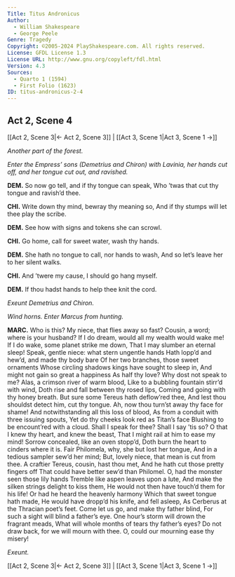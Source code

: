 ```yaml
---
Title: Titus Andronicus
Author: 
  - William Shakespeare
  - George Peele
Genre: Tragedy
Copyright: ©2005-2024 PlayShakespeare.com. All rights reserved.
License: GFDL License 1.3
License URL: http://www.gnu.org/copyleft/fdl.html
Version: 4.3
Sources:
  - Quarto 1 (1594)
  - First Folio (1623)
ID: titus-andronicus-2-4
---
```


## Act 2, Scene 4
[[Act 2, Scene 3|← Act 2, Scene 3]] | [[Act 3, Scene 1|Act 3, Scene 1 →]]

*Another part of the forest.*

*Enter the Empress’ sons (Demetrius and Chiron) with Lavinia, her hands cut off, and her tongue cut out, and ravished.*

**DEM.**
So now go tell, and if thy tongue can speak,
Who ’twas that cut thy tongue and ravish’d thee.

**CHI.**
Write down thy mind, bewray thy meaning so,
And if thy stumps will let thee play the scribe.

**DEM.**
See how with signs and tokens she can scrowl.

**CHI.**
Go home, call for sweet water, wash thy hands.

**DEM.**
She hath no tongue to call, nor hands to wash,
And so let’s leave her to her silent walks.

**CHI.**
And ’twere my cause, I should go hang myself.

**DEM.**
If thou hadst hands to help thee knit the cord.

*Exeunt Demetrius and Chiron.*

*Wind horns. Enter Marcus from hunting.*

**MARC.**
Who is this? My niece, that flies away so fast?
Cousin, a word; where is your husband?
If I do dream, would all my wealth would wake me!
If I do wake, some planet strike me down,
That I may slumber an eternal sleep!
Speak, gentle niece: what stern ungentle hands
Hath lopp’d and hew’d, and made thy body bare
Of her two branches, those sweet ornaments
Whose circling shadows kings have sought to sleep in,
And might not gain so great a happiness
As half thy love? Why dost not speak to me?
Alas, a crimson river of warm blood,
Like to a bubbling fountain stirr’d with wind,
Doth rise and fall between thy rosed lips,
Coming and going with thy honey breath.
But sure some Tereus hath deflow’red thee,
And lest thou shouldst detect him, cut thy tongue.
Ah, now thou turn’st away thy face for shame!
And notwithstanding all this loss of blood,
As from a conduit with three issuing spouts,
Yet do thy cheeks look red as Titan’s face
Blushing to be encount’red with a cloud.
Shall I speak for thee? Shall I say ’tis so?
O that I knew thy heart, and knew the beast,
That I might rail at him to ease my mind!
Sorrow concealed, like an oven stopp’d,
Doth burn the heart to cinders where it is.
Fair Philomela, why, she but lost her tongue,
And in a tedious sampler sew’d her mind;
But, lovely niece, that mean is cut from thee.
A craftier Tereus, cousin, hast thou met,
And he hath cut those pretty fingers off
That could have better sew’d than Philomel.
O, had the monster seen those lily hands
Tremble like aspen leaves upon a lute,
And make the silken strings delight to kiss them,
He would not then have touch’d them for his life!
Or had he heard the heavenly harmony
Which that sweet tongue hath made,
He would have dropp’d his knife, and fell asleep,
As Cerberus at the Thracian poet’s feet.
Come let us go, and make thy father blind,
For such a sight will blind a father’s eye.
One hour’s storm will drown the fragrant meads,
What will whole months of tears thy father’s eyes?
Do not draw back, for we will mourn with thee.
O, could our mourning ease thy misery!

*Exeunt.*

[[Act 2, Scene 3|← Act 2, Scene 3]] | [[Act 3, Scene 1|Act 3, Scene 1 →]]